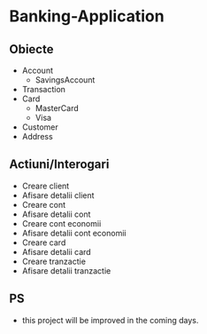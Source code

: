 # Banking-Application

## Obiecte
- Account
  - SavingsAccount   
- Transaction
- Card
  - MasterCard
  - Visa
- Customer
- Address

## Actiuni/Interogari
- Creare client
- Afisare detalii client
- Creare cont 
- Afisare detalii cont
- Creare cont economii
- Afisare detalii cont economii
- Creare card
- Afisare detalii card
- Creare tranzactie
- Afisare detalii tranzactie

## PS
- this project will be improved in the coming days.
